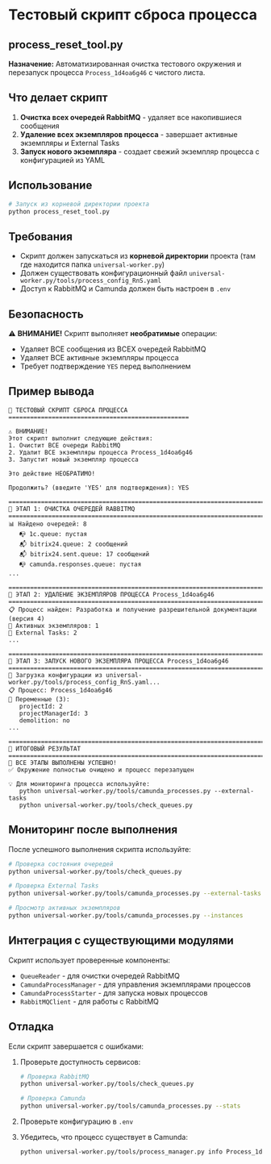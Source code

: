 # Тестовый скрипт сброса процесса

## process_reset_tool.py

**Назначение:** Автоматизированная очистка тестового окружения и перезапуск процесса `Process_1d4oa6g46` с чистого листа.

## Что делает скрипт

1. **Очистка всех очередей RabbitMQ** - удаляет все накопившиеся сообщения
2. **Удаление всех экземпляров процесса** - завершает активные экземпляры и External Tasks
3. **Запуск нового экземпляра** - создает свежий экземпляр процесса с конфигурацией из YAML

## Использование

```bash
# Запуск из корневой директории проекта
python process_reset_tool.py
```

## Требования

- Скрипт должен запускаться из **корневой директории** проекта (там где находится папка `universal-worker.py`)
- Должен существовать конфигурационный файл `universal-worker.py/tools/process_config_RnS.yaml`
- Доступ к RabbitMQ и Camunda должен быть настроен в `.env`

## Безопасность

⚠️ **ВНИМАНИЕ!** Скрипт выполняет **необратимые** операции:
- Удаляет ВСЕ сообщения из ВСЕХ очередей RabbitMQ
- Удаляет ВСЕ активные экземпляры процесса
- Требует подтверждение `YES` перед выполнением

## Пример вывода

```
🧪 ТЕСТОВЫЙ СКРИПТ СБРОСА ПРОЦЕССА
==================================================

⚠️ ВНИМАНИЕ!
Этот скрипт выполнит следующие действия:
1. Очистит ВСЕ очереди RabbitMQ
2. Удалит ВСЕ экземпляры процесса Process_1d4oa6g46
3. Запустит новый экземпляр процесса

Это действие НЕОБРАТИМО!

Продолжить? (введите 'YES' для подтверждения): YES

================================================================================
🔄 ЭТАП 1: ОЧИСТКА ОЧЕРЕДЕЙ RABBITMQ
================================================================================
📊 Найдено очередей: 8
   📭 1c.queue: пустая
   📬 bitrix24.queue: 2 сообщений
   📬 bitrix24.sent.queue: 17 сообщений
   📭 camunda.responses.queue: пустая
...

================================================================================
🔄 ЭТАП 2: УДАЛЕНИЕ ЭКЗЕМПЛЯРОВ ПРОЦЕССА Process_1d4oa6g46
================================================================================
📋 Процесс найден: Разработка и получение разрешительной документации (версия 4)
🚀 Активных экземпляров: 1
🔧 External Tasks: 2
...

================================================================================
🔄 ЭТАП 3: ЗАПУСК НОВОГО ЭКЗЕМПЛЯРА ПРОЦЕССА Process_1d4oa6g46
================================================================================
📄 Загрузка конфигурации из universal-worker.py/tools/process_config_RnS.yaml...
📋 Процесс: Process_1d4oa6g46
📝 Переменные (3):
   projectId: 2
   projectManagerId: 3
   demolition: no
...

================================================================================
🔄 ИТОГОВЫЙ РЕЗУЛЬТАТ
================================================================================
🎉 ВСЕ ЭТАПЫ ВЫПОЛНЕНЫ УСПЕШНО!
✅ Окружение полностью очищено и процесс перезапущен

💡 Для мониторинга процесса используйте:
   python universal-worker.py/tools/camunda_processes.py --external-tasks
   python universal-worker.py/tools/check_queues.py
```

## Мониторинг после выполнения

После успешного выполнения скрипта используйте:

```bash
# Проверка состояния очередей
python universal-worker.py/tools/check_queues.py

# Проверка External Tasks
python universal-worker.py/tools/camunda_processes.py --external-tasks

# Просмотр активных экземпляров
python universal-worker.py/tools/camunda_processes.py --instances
```

## Интеграция с существующими модулями

Скрипт использует проверенные компоненты:
- `QueueReader` - для очистки очередей RabbitMQ
- `CamundaProcessManager` - для управления экземплярами процессов
- `CamundaProcessStarter` - для запуска новых процессов
- `RabbitMQClient` - для работы с RabbitMQ

## Отладка

Если скрипт завершается с ошибками:

1. Проверьте доступность сервисов:
   ```bash
   # Проверка RabbitMQ
   python universal-worker.py/tools/check_queues.py
   
   # Проверка Camunda
   python universal-worker.py/tools/camunda_processes.py --stats
   ```

2. Проверьте конфигурацию в `.env`

3. Убедитесь, что процесс существует в Camunda:
   ```bash
   python universal-worker.py/tools/process_manager.py info Process_1d4oa6g46
   ``` 